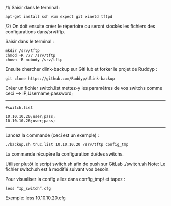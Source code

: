 /1/ Saisir dans le terminal :

    apt-get install ssh vim expect git xinetd tftpd

/2/ On doit ensuite créer le répertoire ou seront stockés les fichiers des
  configurations dans/srv/tftp.

 Saisir dans le terminal :

    mkdir /srv/tftp
    chmod -R 777 /srv/tftp
    chown -R nobody /srv/tftp

Ensuite chercher dlink-backup sur GitHub et forker le projet de Ruddyp :

    git clone https://github.com/Ruddyp/dlink-backup

Créer un fichier switch.list mettez-y les paramètres de vos switchs comme
ceci --> IP;Username;password;
_______________________________________________________________________________

    #switch.list

    10.10.10.20;user;pass;
    10.10.10.26;user;pass;
_______________________________________________________________________________

Lancez la commande (ceci est un exemple) :

    ./backup.sh truc.list 10.10.10.20 /srv/tftp config_tmp
La commande récupère la configuration du/des switchs.

Utiliser plutôt le script switch.sh afin de push sur GitLab 
    ./switch.sh
Note: Le fichier switch.sh est à modifié suivant vos besoin.

Pour visualiser la config allez dans config_tmp/ et tapez :

    less “Ip_switch”.cfg

Exemple: 
    less 10.10.10.20.cfg
